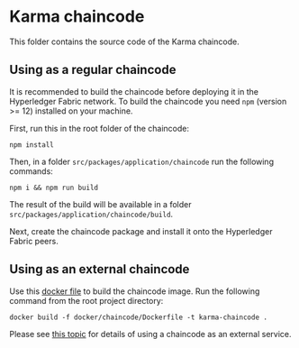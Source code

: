 # Karma chaincode

This folder contains the source code of the Karma chaincode.

## Using as a regular chaincode

It is recommended to build the chaincode before deploying it in the Hyperledger Fabric network. To build the chaincode 
you need `npm` (version >= 12) installed on your machine.

First, run this in the root folder of the chaincode:

```shell
npm install
```
Then, in a folder `src/packages/application/chaincode` run the following commands:
```shell
npm i && npm run build
```

The result of the build will be available in a folder `src/packages/application/chaincode/build`.

Next, create the chaincode package and install it onto the Hyperledger Fabric peers.

## Using as an external chaincode

Use this [docker file](docker/chaincode/Dockerfile) to build the chaincode image. Run the following command from the
root project directory:

```shell
docker build -f docker/chaincode/Dockerfile -t karma-chaincode .
```

Please see [this topic](https://hyperledger-fabric.readthedocs.io/en/release-2.2/cc_launcher.html) for details of using
a chaincode as an external service.
